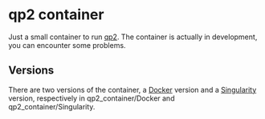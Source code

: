 # qp2 container
Just a small container to run [qp2](https://github.com/QuantumPackage/qp2).
The container is actually in development, you can encounter some problems.

## Versions
There are two versions of the container, a [Docker](https://docs.docker.com/) version and a [Singularity](https://sylabs.io/guides/latest/user-guide/) version, respectively in qp2_container/Docker and qp2_container/Singularity.
